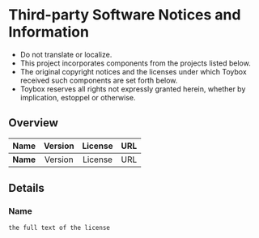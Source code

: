 # Third-party Software Notices and Information
 * Do not translate or localize.
 * This project incorporates components from the projects listed below.
 * The original copyright notices and the licenses under which Toybox received such components are set forth below.
 * Toybox reserves all rights not expressly granted herein, whether by implication, estoppel or otherwise.

## Overview
|Name|Version|License|URL|
|:---|:---:|:---:|:---|
|__Name__|Version|License|URL|

## Details

### __Name__
```
the full text of the license
```